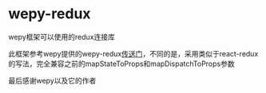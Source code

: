 # wepy-redux
wepy框架可以使用的redux连接库

此框架参考wepy提供的wepy-redux[传送门](https://github.com/Tencent/wepy/blob/2.0.x/packages/wepy-redux/README.md)，不同的是，采用类似于react-redux的写法，完全兼容之前的mapStateToProps和mapDispatchToProps参数

最后感谢wepy以及它的作者